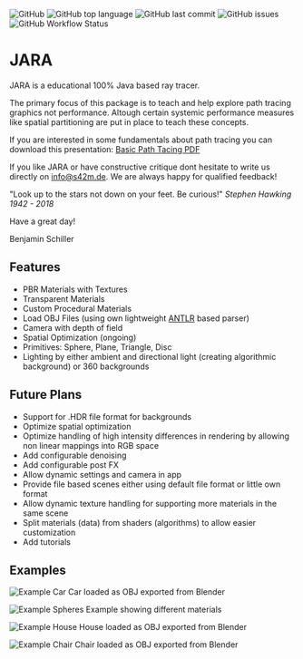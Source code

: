 ![GitHub](https://img.shields.io/github/license/studio42gmbh/jara)
![GitHub top language](https://img.shields.io/github/languages/top/studio42gmbh/jara)
![GitHub last commit](https://img.shields.io/github/last-commit/studio42gmbh/jara)
![GitHub issues](https://img.shields.io/github/issues/studio42gmbh/jara)
![GitHub Workflow Status](https://img.shields.io/github/workflow/status/studio42gmbh/jara/Java%20CI%20with%20Maven)

# JARA

JARA is a educational 100% Java based ray tracer.

The primary focus of this package is to teach and help explore path tracing graphics not performance.
Altough certain systemic performance measures like spatial partitioning are put in place to teach these concepts.

If you are interested in some fundamentals about path tracing you can download this presentation:
[Basic Path Tacing PDF](https://github.com/studio42gmbh/jara/blob/main/docs/documents/s42-basics-pathtracing.pdf)

If you like JARA or have constructive critique dont hesitate to write us directly on info@s42m.de. 
We are always happy for qualified feedback!

"Look up to the stars not down on your feet. Be curious!" _Stephen Hawking 1942 - 2018_

Have a great day!

Benjamin Schiller

## Features

* PBR Materials with Textures
* Transparent Materials
* Custom Procedural Materials
* Load OBJ Files (using own lightweight [ANTLR](https://github.com/antlr/antlr4) based parser)
* Camera with depth of field
* Spatial Optimization (ongoing)
* Primitives: Sphere, Plane, Triangle, Disc
* Lighting by either ambient and directional light (creating algorithmic background) or 360 backgrounds

## Future Plans

* Support for .HDR file format for backgrounds
* Optimize spatial optimization
* Optimize handling of high intensity differences in rendering by allowing non linear mappings into RGB space
* Add configurable denoising
* Add configurable post FX
* Allow dynamic settings and camera in app
* Provide file based scenes either using default file format or little own format
* Allow dynamic texture handling for supporting more materials in the same scene
* Split materials (data) from shaders (algorithms) to allow easier customization
* Add tutorials

## Examples

![Example Car](https://studio42gmbh.github.io/jara/images/jara-carstill-2020-12-30-14-05-21.jpg)
Car loaded as OBJ exported from Blender

![Example Spheres](https://studio42gmbh.github.io/jara/images/jara-spheres-2020-12-31-11-11-08.jpg)
Example showing different materials

![Example House](https://studio42gmbh.github.io/jara/images/jara-meshtest2-2020-07-26-15-28-20.jpg)
House loaded as OBJ exported from Blender

![Example Chair](https://studio42gmbh.github.io/jara/images/jara-chairstill-2020-12-27-22-29-50.jpg)
Chair loaded as OBJ exported from Blender
